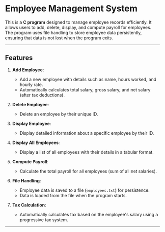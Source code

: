 # Employee Management System

This is a **C program** designed to manage employee records efficiently. It allows users to add, delete, display, and compute payroll for employees. The program uses file handling to store employee data persistently, ensuring that data is not lost when the program exits.

---

## Features

1. **Add Employee**:
   - Add a new employee with details such as name, hours worked, and hourly rate.
   - Automatically calculates total salary, gross salary, and net salary (after tax deductions).

2. **Delete Employee**:
   - Delete an employee by their unique ID.

3. **Display Employee**:
   - Display detailed information about a specific employee by their ID.

4. **Display All Employees**:
   - Display a list of all employees with their details in a tabular format.

5. **Compute Payroll**:
   - Calculate the total payroll for all employees (sum of all net salaries).

6. **File Handling**:
   - Employee data is saved to a file (`employees.txt`) for persistence.
   - Data is loaded from the file when the program starts.

7. **Tax Calculation**:
   - Automatically calculates tax based on the employee's salary using a progressive tax system.

---

